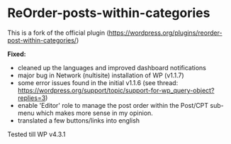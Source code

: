 # ReOrder-posts-within-categories
This is a fork of the official plugin (https://wordpress.org/plugins/reorder-post-within-categories/)

**Fixed:**
- cleaned up the languages and improved dashboard notifications
- major bug in Network (nultisite) installation of WP (v1.1.7)
- some error issues found in the initial v1.1.6 (see thread: https://wordpress.org/support/topic/support-for-wp_query-object?replies=3)
- enable 'Editor' role to manage the post order within the Post/CPT sub-menu which makes more sense in my opinion.
- translated a few buttons/links into english

Tested till WP v4.3.1
